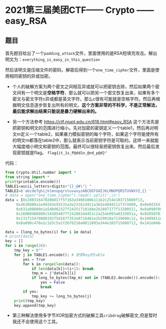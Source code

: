 # 2021第三届美团CTF—— Crypto —— easy_RSA

## 题目 

首先题目给出了一个`padding_attack`文件，里面使用的是RSA短填充攻击。解出明文为：`everything_is_easy_in_this_question`

然后该明文是压缩文件的密码，解密后得到一个`one_time_cipher`文件，里面是使用相同密钥的异或加密。

* 个人的破解方案为两个密文之间相互异或就可以把密钥去除，然后如果两个密文间有一个明文是**空格字符**，那么就可以把另一个密文恢复出来，如果有多个密文与密文字符c异或都是英文字符，那么c很有可能就是空格字符。然后再根据明文信息逐步恢复出所有的明文。**这个方案非常的不科学，不是正常解法，最后能求解出结果只能说是暴力硬解出来的。**

* 另一个方法参考 https://ctf.njupt.edu.cn/618.html#easy_RSA
这个方法先是把密钥和明文的范围进行缩小。先对加密的密钥定义一个table1，然后再对明文m定义一个table2，如果暴力模拟密钥的每个字符，如果这个字符能使所有的明文m都落在table2中，那么就表示当前密钥字符是可取的。这样一来就能大幅度缩小明文和密钥的范围。最终可以很轻易把密钥恢复出来。然后最后发现密钥就是flag。
`flag{it_1s_P@dd1n_@nd_p@d}"`

代码：
```python
from Crypto.Util.number import *
from string import *
print(printable.encode())
TABLE1=ascii_letters+digits+"{}_@#\"| "
TABLE2=b'abcdefghijklmnopqrstuvwxyzABCDEFGHIJKLMNOPQRSTUVWXYZ,{} '
# data = open("one_time_cipher").read().split(',\n')
data = [0x280316470206017f5f163a3460100b111b2c254e103715600f13,             0x091b0f471d05153811122c70340c0111053a394e0b39500f0a18,
     0x4638080a1e49243e55531a3e23161d411a362e4044111f374409, 0x0e0d15470206017f59122935601405421d3a244e10371560140f,
     0x031a08080e1a540d62327f242517101d4e2b2807177f13280511, 0x0a090f001e491d2c111d3024601405431a36231b083e022c1d,
     0x16000406080c543854077f24280144451c2a254e093a0333051a, 0x02050701120a01334553393f32441d5e1b716027107f19334417,
     0x131f15470800192f5d167f352e0716481e2b29010a7139600c12, 0x1609411e141c543c501d7f232f0812544e2b2807177f00320b1f,
     0x0a090c470a1c1d3c5a1f2670210a0011093a344e103715600712, 0x141e04040f49153142043a22601711520d3a331d0826]

data = [long_to_bytes(i) for i in data]
# print(data)
key = []
for i in range(26):
    tmp_key = b""
    for j in TABLE1.encode(): # 密钥key的table
        yes = True
        for k in range(len(data)):
            if len(data[k])<(i+1): break
            tmp_m = j^data[k][i]
            if long_to_bytes(tmp_m) not in (TABLE2.decode()).encode(): # 明文m的table
                yes = False
                break
        if yes:
            tmp_key += long_to_bytes(j)
    print(tmp_key)
    key.append(tmp_key)
```

* 第三种解法使用多字节XOR加密方式的破解工具``cribdrag``破解密文,但是暂时我还不会使用这个工具。